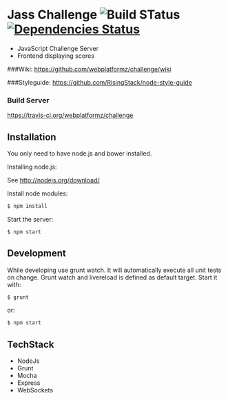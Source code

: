 # Jass Challenge ![Build STatus](https://travis-ci.org/webplatformz/challenge.svg?branch=master) [![Dependencies Status](https://david-dm.org/webplatformz/challenge.png)](https://david-dm.org/webplatformz/challenge)
- JavaScript Challenge Server 
- Frontend displaying scores


###Wiki:
https://github.com/webplatformz/challenge/wiki

###Styleguide: 
https://github.com/RisingStack/node-style-guide

### Build Server
https://travis-ci.org/webplatformz/challenge

## Installation
You only need to have node.js and bower installed. 

Installing node.js: 

See http://nodejs.org/download/

Install node modules:
```sh
$ npm install
```

Start the server:
```sh
$ npm start
```

## Development
While developing use grunt watch. It will automatically execute all unit tests on change.
Grunt watch and livereload is defined as default target. 
Start it with:

```sh
$ grunt
```

or:

```sh
$ npm start
```

## TechStack
- NodeJs
- Grunt
- Mocha
- Express
- WebSockets
